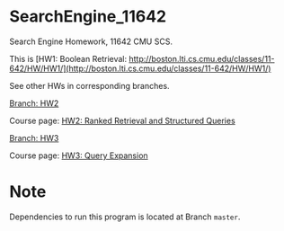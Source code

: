 # SearchEngine_11642
Search Engine Homework, 11642 CMU SCS.

This is [HW1: Boolean Retrieval: http://boston.lti.cs.cmu.edu/classes/11-642/HW/HW1/](http://boston.lti.cs.cmu.edu/classes/11-642/HW/HW1/)

See other HWs in corresponding branches.

[Branch: HW2](https://github.com/PatwinchIR/SearchEngine_11642/tree/HW2)

Course page: [HW2: Ranked Retrieval and Structured Queries](http://boston.lti.cs.cmu.edu/classes/11-642/HW/HW2/)

[Branch: HW3](https://github.com/PatwinchIR/SearchEngine_11642/tree/HW3)

Course page: [HW3: Query Expansion](http://boston.lti.cs.cmu.edu/classes/11-642/HW/HW3/)

# Note
Dependencies to run this program is located at Branch `master`.

